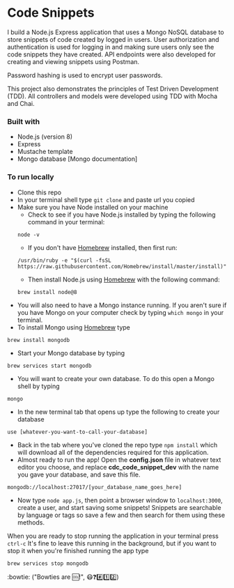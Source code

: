 # Code Snippets

I build a Node.js Express application that uses a Mongo NoSQL database to store snippets of code created by logged in users. User authorization and authentication is used for logging in and making sure users only see the code snippets they have created. API endpoints were also developed for creating and viewing snippets using Postman.

Password hashing is used to encrypt user passwords.

This project also demonstrates the principles of Test Driven Development (TDD). All controllers and models were developed using TDD with Mocha and Chai.

### Built with
* Node.js (version 8)
* Express
* Mustache template
* Mongo database [Mongo documentation]

### To run locally
* Clone this repo
* In your terminal shell type `git clone` and paste url you copied
* Make sure you have Node installed on your machine
  * Check to see if you have Node.js installed by typing the following command in your terminal:
  ```
  node -v
  ```
  * If you don't have [Homebrew](https://brew.sh/) installed, then first run:
  ```
  /usr/bin/ruby -e "$(curl -fsSL https://raw.githubusercontent.com/Homebrew/install/master/install)"
  ```
  * Then install Node.js using [Homebrew](https://brew.sh/) with the following command:
  ```
  brew install node@8
  ```
* You will also need to have a Mongo instance running. If you aren't sure if you have Mongo on your computer check by typing `which mongo` in your terminal.
* To install Mongo using [Homebrew](https://brew.sh/) type
```
brew install mongodb
```
* Start your Mongo database by typing
```
brew services start mongodb
```
* You will want to create your own database. To do this open a Mongo shell by typing
```
mongo
```
* In the new terminal tab that opens up type the following to create your database
```
use [whatever-you-want-to-call-your-database]
```
* Back in the tab where you've cloned the repo type `npm install` which will download all of the dependencies required for this application.
* Almost ready to run the app! Open the **config.json** file in whatever text editor you choose, and replace **cdc_code_snippet_dev** with the name you gave your database, and save this file.
```
mongodb://localhost:27017/[your_database_name_goes_here]
```
* Now type `node app.js`, then point a browser window to `localhost:3000`, create a user, and start saving some snippets! Snippets are searchable by language or tags so save a few and then search for them using these methods.

When you are ready to stop running the application in your terminal press `ctrl-c`
It's fine to leave this running in the background, but if you want to stop it when you're finished running the app type
```
brew services stop mongodb
```

:bowtie:
("Bowties are :cool:!", :mask::question::hash::one::two:)
